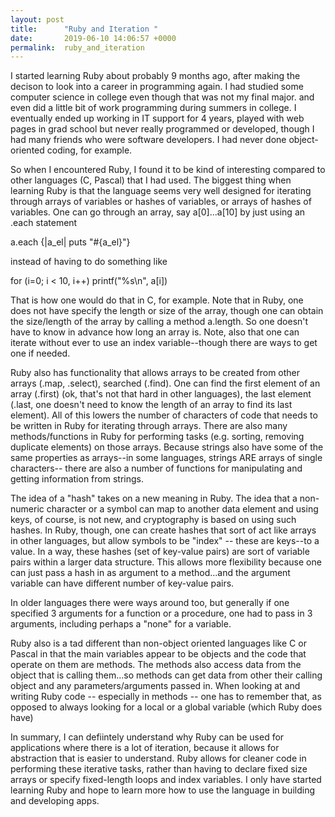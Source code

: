 ```yaml
---
layout: post
title:      "Ruby and Iteration "
date:       2019-06-10 14:06:57 +0000
permalink:  ruby_and_iteration
---
```



I started learning Ruby about probably 9 months ago, after making the decison to look into a career in programming again.  I had studied some computer science in college even though that was not my final major. and even did a little bit of work programming during summers in college.   I eventually ended up working in IT support for 4 years, played with web pages in grad school but never really programmed or developed, though I had many friends who were software developers.  I had never done object-oriented coding, for example.

So when I encountered Ruby, I found it to be kind of interesting compared to other languages (C, Pascal) that I had used.  The biggest thing when learning Ruby is that the language seems very well designed for iterating through arrays of variables or hashes of variables, or arrays of hashes of variables.   One can go through an array, say a[0]...a[10] by just using an .each statement  

a.each {|a_el| puts "#{a_el}"}  

instead of having to do something like 

for (i=0; i < 10, i++)
     printf("%s\n", a[i])

That is how one would do that in C, for example.  Note that in Ruby, one does not have specify the length or size of the array, though one can obtain the size/length of the array by calling a method a.length.  So one doesn't have to know in advance how long an array is.  Note, also that one can iterate without ever to use an index variable--though there are ways to get one if needed.

Ruby also has functionality that allows arrays to be created from other arrays (.map, .select), searched (.find).  One can find the first element of an array (.first) (ok, that's not that hard in other languages), the last element (.last, one doesn't  need to know the length of an array to find its last element).    All of this lowers the number of characters of code that needs to be written in Ruby for iterating through arrays.  There are also many methods/functions in Ruby for performing tasks (e.g. sorting, removing duplicate elements) on those arrays.  Because strings also have some of the same properties as arrays--in some languages, strings ARE arrays of single characters-- there are also a number of functions for manipulating and getting information from strings.

The idea of a "hash" takes on a new meaning in Ruby.  The idea that a non-numeric character or a symbol can map to another data element  and using keys, of course, is not new, and cryptography is based on using such hashes.  In Ruby, though, one can create hashes that sort of act like arrays in other languages, but allow symbols to be "index" -- these are keys--to a value.   In a way, these hashes (set of key-value pairs) are sort of variable pairs within a larger data structure.   This allows more flexibility because one can just pass a hash in as argument to a method...and the argument variable can have different number of key-value pairs.  

In older languages there were ways around too, but generally if one specified 3 arguments for a function or a procedure, one had to pass in 3 arguments, including perhaps a "none" for a variable.   

Ruby also is a tad different than non-object oriented languages like C or Pascal in that the main variables appear to be objects and the code that operate on them are methods.   The methods also access data from the object that is calling them...so methods can get data from other their calling object and any parameters/arguments passed in.   When looking at and writing Ruby code -- especially in methods -- one has to remember that, as opposed to always looking for a local or a global variable (which Ruby does have)

In summary, I can defiintely understand why Ruby can be used for applications where there is a lot of iteration, because it allows for abstraction that is easier to understand.  Ruby allows for cleaner code in performing these iterative tasks, rather than having to declare fixed size arrays or specify fixed-length loops and index variables.  I only have started learning Ruby and hope to learn more how to use the language in building and developing apps.



